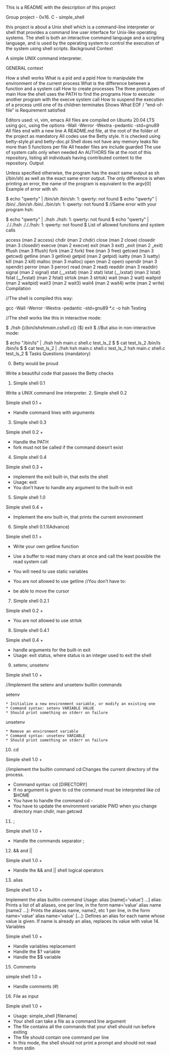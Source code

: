 This is a README with the description of this project

Group project - 0x16. C - simple_shell

this project is about a Unix shell which is a command-line interpreter or shell that provides a command line user interface for Unix-like operating systems. The shell is both an interactive command language and a scripting language, and is used by the operating system to control the execution of the system using shell scripts.
Background Context

A simple UNIX command interpreter.

GENERAL context

How a shell works
What is a pid and a ppid
How to manipulate the environment of the current process
What is the difference between a function and a system call
How to create processes
The three prototypes of main
How the shell uses the PATH to find the programs
How to execute another program with the execve system call
How to suspend the execution of a process until one of its children terminates
Shows What EOF / “end-of-file” is
Requirement satisfied

Editors used: vi, vim, emacs
All files are compiled on Ubuntu 20.04 LTS using gcc, using the options -Wall -Werror -Wextra -pedantic -std=gnu89
All files end with a new line
A README.md file, at the root of the folder of the project as mandatory
All codes use the Betty style. It is checked using betty-style.pl and betty-doc.pl
Shell does not have any memory leaks
No more than 5 functions per file
All header files are include guarded
The use of system calls only when needed
An AUTHORS file at the root of this repository, listing all individuals having contributed content to the repository.
Output

Unless specified otherwise, the program has the exact same output as sh (/bin/sh) as well as the exact same error output.
The only difference is when printing an error, the name of the program is equivalent to the argv[0]
Example of error with sh:

$ echo "qwerty" | /bin/sh
/bin/sh: 1: qwerty: not found
$ echo "qwerty" | /bin/../bin/sh
/bin/../bin/sh: 1: qwerty: not found
$
//Same error with your program hsh:

$ echo "qwerty" | ./hsh
./hsh: 1: qwerty: not found
$ echo "qwerty" | ./././hsh
./././hsh: 1: qwerty: not found
$
List of allowed functions and system calls

access (man 2 access)
chdir (man 2 chdir)
close (man 2 close)
closedir (man 3 closedir)
execve (man 2 execve)
exit (man 3 exit)
_exit (man 2 _exit)
fflush (man 3 fflush)
fork (man 2 fork)
free (man 3 free)
getcwd (man 3 getcwd)
getline (man 3 getline)
getpid (man 2 getpid)
isatty (man 3 isatty)
kill (man 2 kill)
malloc (man 3 malloc)
open (man 2 open)
opendir (man 3 opendir)
perror (man 3 perror)
read (man 2 read)
readdir (man 3 readdir)
signal (man 2 signal)
stat (__xstat) (man 2 stat)
lstat (__lxstat) (man 2 lstat)
fstat (__fxstat) (man 2 fstat)
strtok (man 3 strtok)
wait (man 2 wait)
waitpid (man 2 waitpid)
wait3 (man 2 wait3)
wait4 (man 2 wait4)
write (man 2 write)
Compilation

//The shell is compiled this way:

gcc -Wall -Werror -Wextra -pedantic -std=gnu89 *.c -o hsh
Testing

//The shell works like this in interactive mode:

$ ./hsh
($) /bin/ls
hsh main.c shell.c
($)
($) exit
$
//But also in non-interactive mode:

$ echo "/bin/ls" | ./hsh
hsh main.c shell.c test_ls_2
$
$ cat test_ls_2
/bin/ls
/bin/ls
$
$ cat test_ls_2 | ./hsh
hsh main.c shell.c test_ls_2
hsh main.c shell.c test_ls_2
$
Tasks Questions (mandatory)

0. Betty would be proud

Write a beautiful code that passes the Betty checks
1. Simple shell 0.1

Write a UNIX command line interpreter.
2. Simple shell 0.2

Simple shell 0.1 +

* Handle command lines with arguments
3. Simple shell 0.3

Simple shell 0.2 +

* Handle the PATH
* fork must not be called if the command doesn’t exist
4. Simple shell 0.4

Simple shell 0.3 +

* implement the exit built-in, that exits the shell
* Usage: exit
* You don’t have to handle any argument to the built-in exit
5. Simple shell 1.0

Simple shell 0.4 +

* Implement the env built-in, that prints the current environment
6. Simple shell 0.1.1(Advance)

Simple shell 0.1 +

* Write your own getline function
* Use a buffer to read many chars at once and call the least possible the read system call
* You will need to use static variables
* You are not allowed to use getline
//You don’t have to:

* be able to move the cursor
7. Simple shell 0.2.1

Simple shell 0.2 +

* You are not allowed to use strtok
8. Simple shell 0.4.1

Simple shell 0.4 +

* handle arguments for the built-in exit
* Usage: exit status, where status is an integer used to exit the shell
9. setenv, unsetenv

Simple shell 1.0 +

//Implement the setenv and unsetenv builtin commands

setenv

	* Initialize a new environment variable, or modify an existing one
	* Command syntax: setenv VARIABLE VALUE
	* Should print something on stderr on failure
unsetenv

	* Remove an environment variable
	* Command syntax: unsetenv VARIABLE
	* Should print something on stderr on failure
10. cd

Simple shell 1.0 +

//implement the builtin command cd:Changes the current directory of the process.

* Command syntax: cd [DIRECTORY]
* If no argument is given to cd the command must be interpreted like cd $HOME
* You have to handle the command cd -
* You have to update the environment variable PWD when you change directory
man chdir, man getcwd

11. ;

Simple shell 1.0 +

* Handle the commands separator ;
12. && and ||

Simple shell 1.0 +

* Handle the && and || shell logical operators
13. alias

Simple shell 1.0 +

Implement the alias builtin command
Usage: alias [name[='value'] ...]
alias: Prints a list of all aliases, one per line, in the form name='value'
alias name [name2 ...]: Prints the aliases name, name2, etc 1 per line, in the form name='value'
alias name='value' [...]: Defines an alias for each name whose value is given. If name is already an alias, replaces its value with value
14. Variables

Simple shell 1.0 +

* Handle variables replacement
* Handle the $? variable
* Handle the $$ variable
15. Comments

simple shell 1.0 +

* Handle comments (#)
16. File as input

Simple shell 1.0 +

* Usage: simple_shell [filename]
* Your shell can take a file as a command line argument
* The file contains all the commands that your shell should run before exiting
* The file should contain one command per line
* In this mode, the shell should not print a prompt and should not read from stdin
